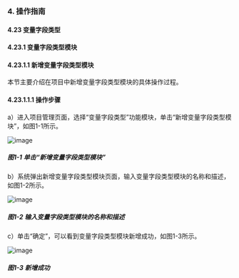 ### 4. 操作指南

#### 4.23 变量字段类型

#### 4.23.1 变量字段类型模块

#### 4.23.1.1 新增变量字段类型模块

本节主要介绍在项目中新增变量字段类型模块的具体操作过程。

#### 4.23.1.1.1 操作步骤

a）进入项目管理页面，选择“变量字段类型”功能模块，单击“新增变量字段类型模块”，如图1-1所示。

![image](https://user-images.githubusercontent.com/79617492/200262701-7306e8b6-75c6-43aa-898a-50012d0234ed.png)

##### 图1-1 单击“新增变量字段类型模块”

b）系统弹出新增变量字段类型模块页面，输入变量字段类型模块的名称和描述，如图1-2所示。

![image](https://user-images.githubusercontent.com/79617492/200262719-54d19ede-1329-40da-a7ee-9357b36aa277.png)

##### 图1-2 输入变量字段类型模块的名称和描述

c）单击“确定”，可以看到变量字段类型模块新增成功，如图1-3所示。

![image](https://user-images.githubusercontent.com/79617492/200262736-59e3c34a-2419-413f-b456-3cd7862ee4ac.png)

##### 图1-3 新增成功
